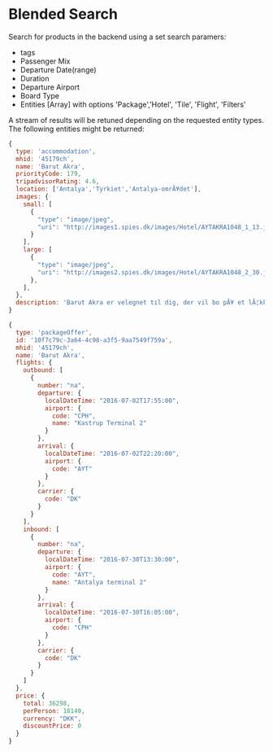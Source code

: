 # Blended Search

Search for products in the backend using a set search paramers:
* tags
* Passenger Mix
* Departure Date(range)
* Duration
* Departure Airport 
* Board Type
* Entities [Array] with options 'Package','Hotel', 'Tile', 'Flight', 'Filters'


A stream of results will be retuned depending on the requested entity types. 
The following entities might be returned:

``` javascript
{
  type: 'accommodation',
  mhid: '45179ch',
  name: 'Barut Akra', 
  priorityCode: 179,
  tripadvisorRating: 4.6,
  location: ['Antalya','Tyrkiet','Antalya-omrÃ¥det'],
  images: {
    small: [
      {
        "type": "image/jpeg",
        "uri": "http://images1.spies.dk/images/Hotel/AYTAKRA1048_1_13.jpg?v=14"
      }
    ],
    large: [
      {
        "type": "image/jpeg",
        "uri": "http://images2.spies.dk/images/Hotel/AYTAKRA1048_2_30.jpg"
      },
    ],
  },
  description: 'Barut Akra er velegnet til dig, der vil bo pÃ¥ et lÃ¦kkert og moderne hotel tÃ¦t pÃ¥ havet og storbyen. Hotellet indgÃ¥r i hotelkÃ¦den Barut og er af hÃ¸j standard. Her kan du tage et morgendyp i Middelhavet fra klipperne neden for hotellet, fÃ¸r du udforsker Antalyas sevÃ¦rdigheder og butikker. Du kan ogsÃ¥ vÃ¦lge at blive pÃ¥ hotelomrÃ¥det, hvor der tilbydes mange aktiviteter og ogsÃ¥ findes bl.a. indbydende poolomrÃ¥der, et stort og veludstyret motionsrum samt en spaafdeling med et stort udvalg af velgÃ¸rende behandlinger.'
}
```

``` javascript
{
  type: 'packageOffer',
  id: '10f7c79c-3a64-4c98-a3f5-9aa7549f759a',
  mhid: '45179ch',
  name: 'Barut Akra',
  flights: {
    outbound: [
      {
        number: "na",
        departure: {
          localDateTime: "2016-07-02T17:55:00",
          airport: {
            code: "CPH",
            name: "Kastrup Terminal 2"
          }
        },
        arrival: {
          localDateTime: "2016-07-02T22:20:00",
          airport: {
            code: "AYT"
          }
        },
        carrier: {
          code: "DK"
        }
      }
    ],
    inbound: [
      {
        number: "na",
        departure: {
          localDateTime: "2016-07-30T13:30:00",
          airport: {
            code: "AYT",
            name: "Antalya terminal 2"
          }
        },
        arrival: {
          localDateTime: "2016-07-30T16:05:00",
          airport: {
            code: "CPH"
          }
        },
        carrier: {
          code: "DK"
        }
      }
    ]
  },
  price: {
    total: 36298,
    perPerson: 18149,
    currency: "DKK",
    discountPrice: 0
  }
}
```

 


